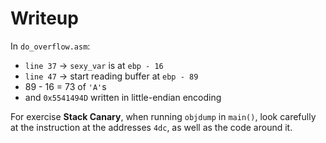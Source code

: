 # Writeup

In `do_overflow.asm`:

- `line 37` -> `sexy_var` is at `ebp - 16`
- `line 47` -> start reading buffer at `ebp - 89`
- 89 - 16 = 73 of `'A'`s
- and `0x5541494D` written in little-endian encoding

For exercise **Stack Canary**, when running `objdump` in `main()`, look carefully at the instruction at the addresses `4dc`, as well as the code around it.
